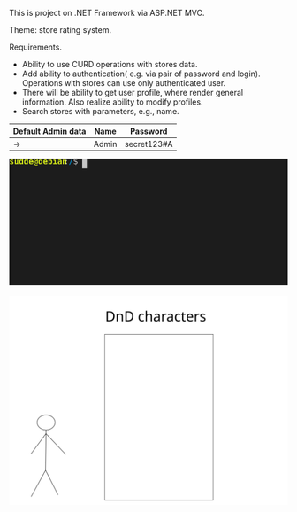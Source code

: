 This is project on .NET Framework via ASP.NET MVC.

Theme: store rating system.

Requirements.
- Ability to use CURD operations with stores data.
- Add ability to authentication( e.g. via pair of password and login).
Operations with stores can use only authenticated user. 
- There will be ability to get user profile, where render general information.
Also realize ability to modify profiles.
- Search stores with parameters, e.g., name.



Default Admin data |Name | Password
------------ | ------------ | -------------
-> | Admin | secret123#A

![for fun](./Store_Rating_System/Store_Rating_System_Dev/Static/home.svg)

![test](./Store_Rating_System/Store_Rating_System_Dev/Static/test.svg)
